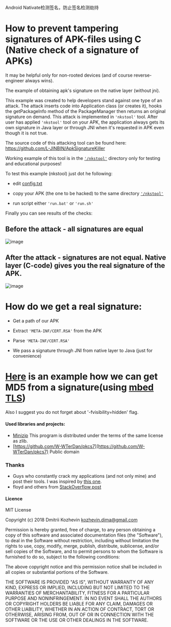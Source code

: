Android Nativate检测签名，防止签名检测劫持

# How to prevent tampering signatures of APK-files using C (Native check of a signature of APKs)

It may be helpful only for  non-rooted devices (and of course reverse-engineer always wins).

The example of obtaining apk's signature on the native layer (without jni).

This example was created to help developers stand against one type of an attack. 
The attack inserts code into Application class (or creates it), 
hooks the getPackageInfo method of the PackageManager then returns an original signature on demand. 
This attack is implemented in `'nkstool'` tool.
After user has applied `'nkstool'` tool on your APK, the application always gets its own signature 
in Java layer or through JNI when it's requested in APK even though it is not true.

The source code of this attacking tool can be found here:
https://github.com/L-JINBIN/ApkSignatureKiller

Working example of this tool is in the [`'/nkstool'`](./nkstool) directory 
only for testing and educational purposes!

To test this example (nkstool) just dot he following:
* edit [config.txt](./nkstool/config.txt)

* copy your APK (the one to be hacked) to the same directory [`'/nkstool'`](./nkstool)

* run script either `'run.bat'` or `'run.sh'`

Finally you can see results of the checks:

## Before the attack  - all signatures are equal


![image](./image/before_attack.png)

## After the attack - signatures are not equal. Native layer (C-code) gives you the real signature of the APK.


![image](./image/after_attack.png)


# How do we get a real signature:

* Get a path of our APK

* Extract `'META-INF/CERT.RSA'` from the APK

* Parse `'META-INF/CERT.RSA'`

* We pass a signature through JNI from native layer to Java (just for convenience)



# [Here](https://stackoverflow.com/a/50976883/3166697) is an example how we can get MD5 from a signature(using [mbed TLS](https://tls.mbed.org/))

Also I suggest you do not forget about '-fvisibility=hidden' flag.

#### Used libraries and projects:

 * [Minizip](https://github.com/nmoinvaz/minizip) This program is distributed under the terms of the same license as zlib.
 * [https://github.com/W-WTerDan/pkcs7](https://github.com/W-WTerDan/pkcs7) Public domain

### Thanks
    
 *  Guys who constantly crack my applications (and not only mine) and post their tools. I was inspired by [this one](http://4pda.ru/forum/index.php?s=&showtopic=461675&view=findpost&p=68086735).
 *  floyd and others from [StackOverflow post](https://stackoverflow.com/q/30650006/3166697)

#### Licence

MIT License

Copyright (c) 2018 Dmitrii Kozhevin <kozhevin.dima@gmail.com>

Permission is hereby granted, free of charge, to any person obtaining a copy
of this software and associated documentation files (the "Software"), to deal
in the Software without restriction, including without limitation the rights
to use, copy, modify, merge, publish, distribute, sublicense, and/or sell
copies of the Software, and to permit persons to whom the Software is
furnished to do so, subject to the following conditions:

The above copyright notice and this permission notice shall be included in all
copies or substantial portions of the Software.

THE SOFTWARE IS PROVIDED "AS IS", WITHOUT WARRANTY OF ANY KIND, EXPRESS OR
IMPLIED, INCLUDING BUT NOT LIMITED TO THE WARRANTIES OF MERCHANTABILITY,
FITNESS FOR A PARTICULAR PURPOSE AND NONINFRINGEMENT. IN NO EVENT SHALL THE
AUTHORS OR COPYRIGHT HOLDERS BE LIABLE FOR ANY CLAIM, DAMAGES OR OTHER
LIABILITY, WHETHER IN AN ACTION OF CONTRACT, TORT OR OTHERWISE, ARISING FROM,
OUT OF OR IN CONNECTION WITH THE SOFTWARE OR THE USE OR OTHER DEALINGS IN THE
SOFTWARE.
